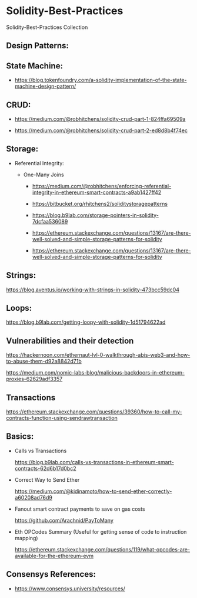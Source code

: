 # Solidity-Best-Practices
Solidity-Best-Practices Collection

## Design Patterns:

## State Machine:

- https://blog.tokenfoundry.com/a-solidity-implementation-of-the-state-machine-design-pattern/

## CRUD:

- https://medium.com/@robhitchens/solidity-crud-part-1-824ffa69509a

- https://medium.com/@robhitchens/solidity-crud-part-2-ed8d8b4f74ec


## Storage:

- Referential Integrity:

   - One-Many Joins

      - https://medium.com/@robhitchens/enforcing-referential-integrity-in-ethereum-smart-contracts-a9ab1427ff42

      - https://bitbucket.org/rhitchens2/soliditystoragepatterns
      
      - https://blog.b9lab.com/storage-pointers-in-solidity-7dcfaa536089
      
      - https://ethereum.stackexchange.com/questions/13167/are-there-well-solved-and-simple-storage-patterns-for-solidity
      
      - https://ethereum.stackexchange.com/questions/13167/are-there-well-solved-and-simple-storage-patterns-for-solidity

## Strings:

   https://blog.aventus.io/working-with-strings-in-solidity-473bcc59dc04
   
## Loops:

   https://blog.b9lab.com/getting-loopy-with-solidity-1d51794622ad
   
## Vulnerabilities and their detection

   https://hackernoon.com/ethernaut-lvl-0-walkthrough-abis-web3-and-how-to-abuse-them-d92a8842d71b
   
   https://medium.com/nomic-labs-blog/malicious-backdoors-in-ethereum-proxies-62629adf3357
   
## Transactions

   https://ethereum.stackexchange.com/questions/39360/how-to-call-my-contracts-function-using-sendrawtransaction

## Basics:

- Calls vs Transactions

  https://blog.b9lab.com/calls-vs-transactions-in-ethereum-smart-contracts-62d6b17d0bc2

- Correct Way to Send Ether

  https://medium.com/@kidinamoto/how-to-send-ether-correctly-a60208ad76d9

- Fanout smart contract payments to save on gas costs

  https://github.com/Arachnid/PayToMany
  
- Eth OPCodes Summary (Useful for getting sense of code to instruction mapping)

  https://ethereum.stackexchange.com/questions/119/what-opcodes-are-available-for-the-ethereum-evm
  
  
 ## Consensys References:
 
 - https://www.consensys.university/resources/
